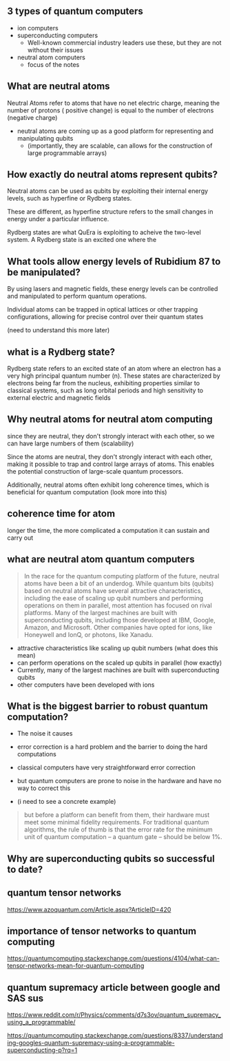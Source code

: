 


## 3 types of quantum computers 

- ion computers
- superconducting computers 
  - Well-known commercial industry leaders use these, but they are not without their issues
- neutral atom computers
  - focus of the notes

## What are neutral atoms 

Neutral Atoms refer to atoms that have no net electric charge, meaning the number of protons ( positive change) is equal to the number of electrons (negative charge)

- neutral atoms are coming up as a good platform for representing and manipulating qubits 
  - (importantly, they are scalable, can allows for the construction of large programmable arrays)

## How exactly do neutral atoms represent qubits?

Neutral atoms can be used as qubits by exploiting their internal energy levels, such as hyperfine or Rydberg states. 

These are different, as hyperfine structure refers to the small changes in energy under a particular influence. 

Rydberg states are what QuEra is exploiting to acheive the two-level system. A Rydberg state is an excited one where the 

## What tools allow energy levels of Rubidium 87 to be manipulated?

By using lasers and magnetic fields, these energy levels can be controlled and manipulated to perform quantum operations. 

Individual atoms can be trapped in optical lattices or other trapping configurations, allowing for precise control over their quantum states

(need to understand this more later)


## what is a Rydberg state?

Rydberg state refers to an excited state of an atom where an electron has a very high principal quantum number (n). These states are characterized by electrons being far from the nucleus, exhibiting properties similar to classical systems, such as long orbital periods and high sensitivity to external electric and magnetic fields

## Why neutral atoms for neutral atom computing 

since they are neutral, they don't strongly interact with each other, so we can have large numbers of them (scalability)

Since the atoms are neutral, they don't strongly interact with each other, making it possible to trap and control large arrays of atoms. This enables the potential construction of large-scale quantum processors. 

Additionally, neutral atoms often exhibit long coherence times, which is beneficial for quantum computation (look more into this)

## coherence time for atom 

longer the time, the more complicated a computation it can sustain and carry out 


## what are neutral atom quantum computers 



> In the race for the quantum computing platform of the future, neutral atoms have been a bit of an underdog. While quantum bits (qubits) based on neutral atoms have several attractive characteristics, including the ease of scaling up qubit numbers and performing operations on them in parallel, most attention has focused on rival platforms. Many of the largest machines are built with superconducting qubits, including those developed at IBM, Google, Amazon, and Microsoft. Other companies have opted for ions, like Honeywell and IonQ, or photons, like Xanadu.

- attractive characteristics like scaling up qubit numbers (what does this mean)
- can perform operations on the scaled up qubits in parallel 
(how exactly)
- Currently, many of the largest machines are built with superconducting qubits 
- other computers have been developed with ions 


## What is the biggest barrier to robust quantum computation?

- The noise it causes 
- error correction is a hard problem and the barrier to doing the hard computations 

- classical computers have very straightforward error correction 
- but quantum computers are prone to noise in the hardware and have no way to correct this 
- (i need to see a concrete example)
> but before a platform can benefit from them, their hardware must meet some minimal fidelity requirements. For traditional quantum algorithms, the rule of thumb is that the error rate for the minimum unit of quantum computation – a quantum gate – should be below 1%.

## Why are superconducting qubits so successful to date?


## quantum tensor networks

https://www.azoquantum.com/Article.aspx?ArticleID=420

## importance of tensor networks to quantum computing 

https://quantumcomputing.stackexchange.com/questions/4104/what-can-tensor-networks-mean-for-quantum-computing

## quantum supremacy article between google and SAS sus 

https://www.reddit.com/r/Physics/comments/d7s3ov/quantum_supremacy_using_a_programmable/

https://quantumcomputing.stackexchange.com/questions/8337/understanding-googles-quantum-supremacy-using-a-programmable-superconducting-p?rq=1



